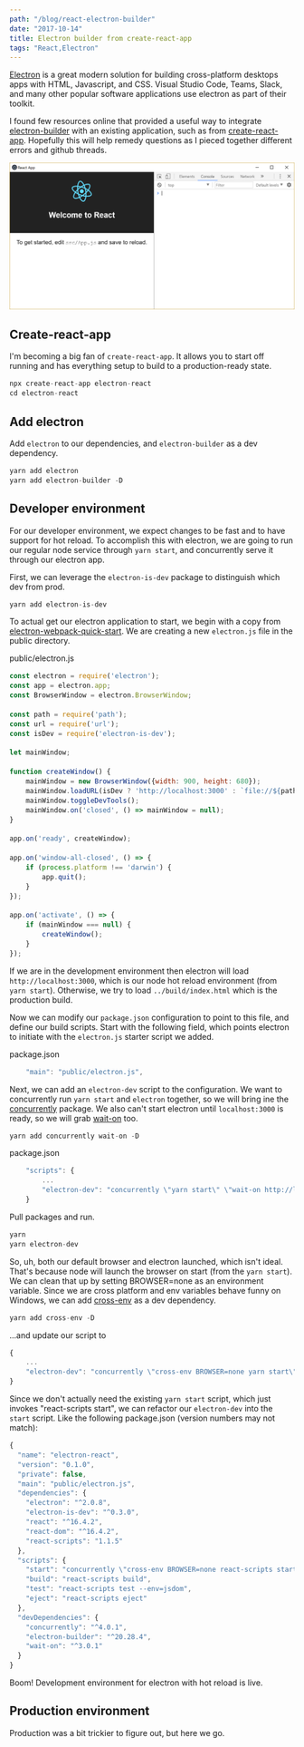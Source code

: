 ```yaml
---
path: "/blog/react-electron-builder"
date: "2017-10-14"
title: Electron builder from create-react-app
tags: "React,Electron"
---
```


[Electron](https://electronjs.org/) is a great modern solution for building cross-platform desktops apps with HTML, Javascript, and CSS. Visual Studio Code, Teams, Slack, and many other popular software applications use electron as part of their toolkit.

I found few resources online that provided a useful way to integrate [electron-builder](https://www.electron.build/) with an existing application, such as from [create-react-app](https://github.com/facebook/create-react-app). Hopefully this will help remedy questions as I pieced together different errors and github threads.

![Screenshot of create-react-app running in electron](./end-result.PNG)

## Create-react-app

I'm becoming a big fan of `create-react-app`. It allows you to start off running and has everything setup to build to a production-ready state.

```javascript
npx create-react-app electron-react
cd electron-react
```

## Add electron

Add `electron` to our dependencies, and `electron-builder` as a dev dependency.

```javascript
yarn add electron
yarn add electron-builder -D
```

## Developer environment

For our developer environment, we expect changes to be fast and to have support for hot reload. To accomplish this with electron, we are going to run our regular node service through `yarn start`, and concurrently serve it through our electron app.

First, we can leverage the `electron-is-dev` package to distinguish which dev from prod.

```javascript
yarn add electron-is-dev
```

To actual get our electron application to start, we begin with a copy from [electron-webpack-quick-start](https://github.com/electron-userland/electron-webpack-quick-start/blob/master/src/main/index.js). We are creating a new `electron.js` file in the public directory.

public/electron.js
```javascript
const electron = require('electron');
const app = electron.app;
const BrowserWindow = electron.BrowserWindow;

const path = require('path');
const url = require('url');
const isDev = require('electron-is-dev');

let mainWindow;

function createWindow() {
    mainWindow = new BrowserWindow({width: 900, height: 680});
    mainWindow.loadURL(isDev ? 'http://localhost:3000' : `file://${path.join(__dirname, '../build/index.html')}`);
    mainWindow.toggleDevTools();
    mainWindow.on('closed', () => mainWindow = null);
}

app.on('ready', createWindow);

app.on('window-all-closed', () => {
    if (process.platform !== 'darwin') {
        app.quit();
    }
});

app.on('activate', () => {
    if (mainWindow === null) {
        createWindow();
    }
});
```

If we are in the development environment then electron will load `http://localhost:3000`, which is our node hot reload environment (from `yarn start`). Otherwise, we try to load `../build/index.html` which is the production build.

Now we can modify our `package.json` configuration to point to this file, and define our build scripts. Start with the following field, which points electron to initiate with the `electron.js` starter script we added.

package.json
```javascript
    "main": "public/electron.js",
```

 Next, we can add an `electron-dev` script to the configuration. We want to concurrently run `yarn start` and `electron` together, so we will bring ine the [concurrently](https://www.npmjs.com/package/concurrently) package. We also can't start electron until `localhost:3000` is ready, so we will grab [wait-on](https://www.npmjs.com/package/wait-on) too.

 ```javascript
 yarn add concurrently wait-on -D
 ```

package.json
```javascript
    "scripts": {
        ...
        "electron-dev": "concurrently \"yarn start\" \"wait-on http://localhost:3000 && electron .\""
    }
```

Pull packages and run.

```javascript
yarn 
yarn electron-dev
```

So, uh, both our default browser and electron launched, which isn't ideal. That's because node will launch the browser on start (from the `yarn start`). We can clean that up by setting BROWSER=none as an environment variable. Since we are cross platform and env variables behave funny on Windows, we can add [cross-env](https://www.npmjs.com/package/cross-env) as a dev dependency.

```javascript
yarn add cross-env -D
```

...and update our script to

```javascript
{
    ...
    "electron-dev": "concurrently \"cross-env BROWSER=none yarn start\" \"wait-on http://localhost:3000 && electron .\""
}
```

Since we don't actually need the existing `yarn start` script, which just invokes "react-scripts start", we can refactor our `electron-dev` into the `start` script. Like the following package.json (version numbers may not match):

```javascript
{
  "name": "electron-react",
  "version": "0.1.0",
  "private": false,
  "main": "public/electron.js",
  "dependencies": {
    "electron": "^2.0.8",
    "electron-is-dev": "^0.3.0",
    "react": "^16.4.2",
    "react-dom": "^16.4.2",
    "react-scripts": "1.1.5"
  },
  "scripts": {
    "start": "concurrently \"cross-env BROWSER=none react-scripts start\" \"wait-on http://localhost:3000 && electron .\"",
    "build": "react-scripts build",
    "test": "react-scripts test --env=jsdom",
    "eject": "react-scripts eject"
  },
  "devDependencies": {
    "concurrently": "^4.0.1",
    "electron-builder": "^20.28.4",
    "wait-on": "^3.0.1"
  }
}
```

Boom! Development environment for electron with hot reload is live.

## Production environment

Production was a bit trickier to figure out, but here we go.